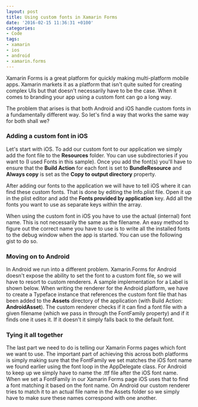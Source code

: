 ```yaml
---
layout: post
title: Using custom fonts in Xamarin Forms
date: '2016-02-15 11:36:31 +0100'
categories:
- Code
tags:
- xamarin
- ios
- android
- xamarin.forms
---
```


Xamarin Forms is a great platform for quickly making multi-platform mobile apps. Xamarin markets it as a platform that isn't quite suited for creating complex UIs but that doesn't necessarily have to be the case. When it comes to branding your app using a custom font can go a long way. 

The problem that arises is that both Android and iOS handle custom fonts in a fundamentally different way. So let's find a way that works the same way for both shall we?

### Adding a custom font in iOS

Let's start with iOS. To add our custom font to our application we simply add the font file to the **Resources** folder. You can use subdirectories if you want to (I used Fonts in this sample). Once you add the font(s) you'll have to ensure that the **Build Action** for each font is set to **BundleResource** and **Always copy** is set as the **Copy to output directory** property.

After adding our fonts to the application we will have to tell iOS where it can find these custom fonts. That is done by editing the Info.plist file. Open it up in the plist editor and add the **Fonts provided by application** key. Add all the fonts you want to use as separate keys within the array.

When using the custom font in iOS you have to use the actual (internal) font name. This is not necessarily the same as the filename. An easy method to figure out the correct name you have to use is to write all the installed fonts to the debug window when the app is started. You can use the following gist to do so.<script src="https://gist.github.com/sthewissen/0105914b4c63fd532fd2.js"></p> <p></script>

### Moving on to Android

In Android we run into a different problem. Xamarin.Forms for Android doesn't expose the ability to set the font to a custom font file, so we will have to resort to custom renderers. A sample implementation for a Label is shown below. When writing the renderer for the Android platform, we have to create a Typeface instance that references the custom font file that has been added to the **Assets** directory of the application (with Build Action: **AndroidAsset**). The custom renderer checks if it can find a font file with a given filename (which we pass in through the FontFamily property) and if it finds one it uses it. If it doesn't it simply falls back to the default font.<script src="https://gist.github.com/sthewissen/217ce180f2b7532c0546.js"></script>

### Tying it all together

The last part we need to do is telling our Xamarin Forms pages which font we want to use. The important part of achieving this across both platforms is simply making sure that the FontFamily we set matches the iOS font name we found earlier using the font loop in the AppDelegate class. For Android to keep up we simply have to name the .ttf file after the iOS font name. When we set a FontFamily in our Xamarin Forms page iOS uses that to find a font matching it based on the font name. On Android our custom renderer tries to match it to an actual file name in the Assets folder so we simply have to make sure these names correspond with one another.<script src="https://gist.github.com/sthewissen/98d7dad7ef73ef5a4380.js"></p> <p></script>


